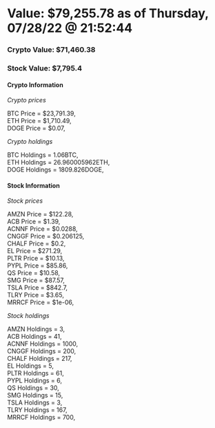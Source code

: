 # Value: $79,255.78 as of Thursday, 07/28/22 @ 21:52:44 

### Crypto Value: $71,460.38

### Stock Value: $7,795.4

#### Crypto Information 
*Crypto prices* 

BTC Price = $23,791.39,  
ETH Price = $1,710.49,  
DOGE Price = $0.07,  


*Crypto holdings* 

BTC Holdings = 1.06BTC,  
ETH Holdings = 26.960005962ETH,  
DOGE Holdings = 1809.826DOGE,  


#### Stock Information 

*Stock prices* 

AMZN Price = $122.28,  
ACB Price = $1.39,  
ACNNF Price = $0.0288,  
CNGGF Price = $0.206125,  
CHALF Price = $0.2,  
EL Price = $271.29,  
PLTR Price = $10.13,  
PYPL Price = $85.86,  
QS Price = $10.58,  
SMG Price = $87.57,  
TSLA Price = $842.7,  
TLRY Price = $3.65,  
MRRCF Price = $1e-06,  


*Stock holdings* 

AMZN Holdings = 3,  
ACB Holdings = 41,  
ACNNF Holdings = 1000,  
CNGGF Holdings = 200,  
CHALF Holdings = 217,  
EL Holdings = 5,  
PLTR Holdings = 61,  
PYPL Holdings = 6,  
QS Holdings = 30,  
SMG Holdings = 15,  
TSLA Holdings = 3,  
TLRY Holdings = 167,  
MRRCF Holdings = 700,  


